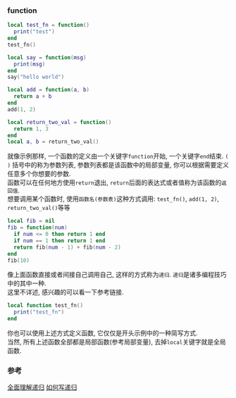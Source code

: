 ### function
```lua
local test_fn = function() 
  print("test")
end
test_fn()

local say = function(msg) 
  print(msg)
end
say("hello world")

local add = function(a, b) 
  return a + b
end
add(1, 2)

local return_two_val = function() 
  return 1, 3
end
local a, b = return_two_val()

```
就像示例那样, 一个函数的定义由一个关键字`function`开始, 一个关键字`end`结束.
`( )` 括号中的称为参数列表, 参数列表都是该函数中的局部变量, 你可以根据需要定义任意多个你想要的参数.  
函数可以在任何地方使用`return`退出, `return`后面的表达式或者值称为该函数的`返回值`.   
想要调用某个函数时, 使用`函数名(参数表)`这种方式调用: `test_fn()`, `add(1, 2)`, `return_two_val()`等等     
```lua
local fib = nil
fib = function(num) 
  if num <= 0 then return 1 end
  if num == 1 then return 1 end
  return fib(num - 1) + fib(num - 2)
end
fib(10)
```
像上面函数直接或者间接自己调用自己, 这样的方式称为`递归`. `递归`是诸多编程技巧中的其中一种.   
这里不详述, 感兴趣的可以看一下参考链接.
```lua
local function test_fn() 
  print("test_fn")
end
```
你也可以使用上述方式定义函数, 它仅仅是开头示例中的一种简写方式.  
当然, 所有上述函数全部都是局部函数(参考局部变量), 去掉`local`关键字就是全局函数.

### 参考
[全面理解递归](https://zhuanlan.zhihu.com/p/150562212)
[如何写递归](https://leetcode-cn.com/circle/article/koSrVI/)